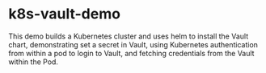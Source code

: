 # k8s-vault-demo
This demo builds a Kubernetes cluster and uses helm to install the Vault chart, demonstrating set a secret in Vault, using Kubernetes authentication from within a pod to login to Vault, and fetching credentials from the Vault within the Pod.
